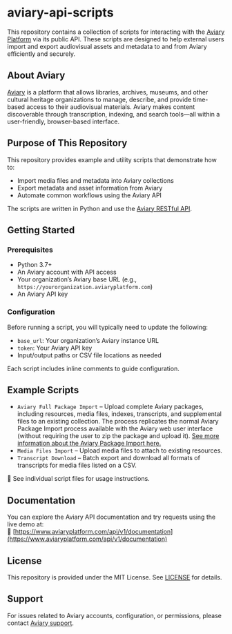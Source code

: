 # aviary-api-scripts

This repository contains a collection of scripts for interacting with the [Aviary Platform](https://aviaryplatform.com) via its public API. These scripts are designed to help external users import and export audiovisual assets and metadata to and from Aviary efficiently and securely.

## About Aviary

[Aviary](https://aviaryplatform.com) is a platform that allows libraries, archives, museums, and other cultural heritage organizations to manage, describe, and provide time-based access to their audiovisual materials. Aviary makes content discoverable through transcription, indexing, and search tools—all within a user-friendly, browser-based interface.

## Purpose of This Repository

This repository provides example and utility scripts that demonstrate how to:
- Import media files and metadata into Aviary collections
- Export metadata and asset information from Aviary
- Automate common workflows using the Aviary API

The scripts are written in Python and use the [Aviary RESTful API](https://www.aviaryplatform.com/api/v1/documentation).

## Getting Started

### Prerequisites

- Python 3.7+
- An Aviary account with API access
- Your organization’s Aviary base URL (e.g., `https://yourorganization.aviaryplatform.com`)
- An Aviary API key

### Configuration

Before running a script, you will typically need to update the following:
- `base_url`: Your organization’s Aviary instance URL
- `token`: Your Aviary API key
- Input/output paths or CSV file locations as needed

Each script includes inline comments to guide configuration.

## Example Scripts

- `Aviary Full Package Import` – Upload complete Aviary packages, including resources, media files, indexes, transcripts, and supplemental files to an existing collection. The process replicates the normal Aviary Package Import process available with the Aviary web user interface (without requiring the user to zip the package and upload it). [See more information about the Aviary Package Import here.](https://coda.aviaryplatform.com/bulk-importing-248)  
- `Media Files Import` – Upload media files to attach to existing resources.
- `Transcript Download` – Batch export and download all formats of transcripts for media files listed on a CSV.

📌 See individual script files for usage instructions.

## Documentation

You can explore the Aviary API documentation and try requests using the live demo at:  
🔗 [https://www.aviaryplatform.com/api/v1/documentation](https://www.aviaryplatform.com/api/v1/documentation)

## License

This repository is provided under the MIT License. See [LICENSE](./LICENSE) for details.

## Support

For issues related to Aviary accounts, configuration, or permissions, please contact [Aviary support](https://www.aviaryplatform.com/contact).
